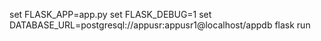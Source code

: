 set FLASK_APP=app.py
set FLASK_DEBUG=1
set DATABASE_URL=postgresql://appusr:appusr1@localhost/appdb
flask run
